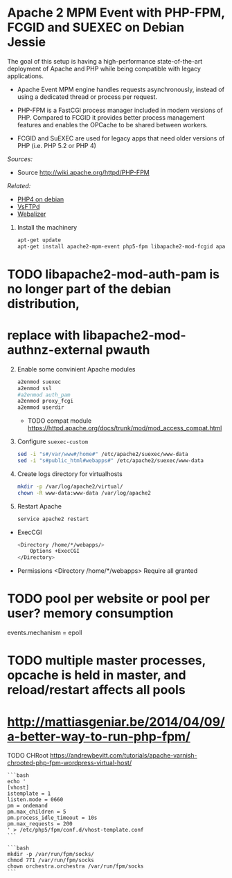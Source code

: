 Apache 2 MPM Event with PHP-FPM, FCGID and SUEXEC on Debian Jessie
==================================================================

The goal of this setup is having a high-performance state-of-the-art deployment of Apache and PHP while being compatible with legacy applications.

* Apache Event MPM engine handles requests asynchronously, instead of using a dedicated thread or process per request.

* PHP-FPM is a FastCGI process manager included in modern versions of PHP.
    Compared to FCGID it provides better process management features and enables the OPCache to be shared between workers.

* FCGID and SuEXEC are used for legacy apps that need older versions of PHP (i.e. PHP 5.2 or PHP 4)


*Sources:*
  * Source http://wiki.apache.org/httpd/PHP-FPM


*Related:*
  * [PHP4 on debian](php4_on_debian.md)
  * [VsFTPd](vsftpd.md)
  * [Webalizer](webalizer.md)



1. Install the machinery
    ```bash
    apt-get update
    apt-get install apache2-mpm-event php5-fpm libapache2-mod-fcgid apache2-suexec-custom php5-cgi
    ```

# TODO libapache2-mod-auth-pam is no longer part of the debian distribution,
#       replace with libapache2-mod-authnz-external pwauth

2. Enable some convinient Apache modules
    ```bash
    a2enmod suexec
    a2enmod ssl
    #a2enmod auth_pam
    a2enmod proxy_fcgi
    a2emmod userdir
    ```
    * TODO compat module
    https://httpd.apache.org/docs/trunk/mod/mod_access_compat.html


3. Configure `suexec-custom`
    ```bash
    sed -i "s#/var/www#/home#" /etc/apache2/suexec/www-data
    sed -i "s#public_html#webapps#" /etc/apache2/suexec/www-data
    ```


4. Create logs directory for virtualhosts
    ```bash
    mkdir -p /var/log/apache2/virtual/
    chown -R www-data:www-data /var/log/apache2
    ```





5. Restart Apache
    ```bash
    service apache2 restart
    ```







* ExecCGI
    ```bash
    <Directory /home/*/webapps/>
        Options +ExecCGI
    </Directory>
    ```

* Permissions
<Directory /home/*/webapps>
        Require all granted
</Directory>



# TODO pool per website or pool per user? memory consumption 
events.mechanism = epoll
# TODO multiple master processes, opcache is held in master, and reload/restart affects all pools
# http://mattiasgeniar.be/2014/04/09/a-better-way-to-run-php-fpm/

TODO CHRoot
    https://andrewbevitt.com/tutorials/apache-varnish-chrooted-php-fpm-wordpress-virtual-host/

    ```bash
    echo '
    [vhost]
    istemplate = 1
    listen.mode = 0660
    pm = ondemand
    pm.max_children = 5
    pm.process_idle_timeout = 10s
    pm.max_requests = 200
    ' > /etc/php5/fpm/conf.d/vhost-template.conf
    ```

    ```bash
    mkdir -p /var/run/fpm/socks/
    chmod 771 /var/run/fpm/socks
    chown orchestra.orchestra /var/run/fpm/socks
    ```
